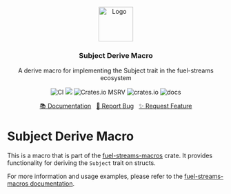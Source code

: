 <br/>
<div align="center">
<a href="https://github.com/fuellabs/data-systems">
<img src="https://global.discourse-cdn.com/business6/uploads/fuel/original/2X/5/57d5a345cc15a64b636e0d56e042857f8a0e80b1.png" alt="Logo" width="80" height="80">
</a>
<h3 align="center">Subject Derive Macro</h3>
<p align="center">
A derive macro for implementing the Subject trait in the fuel-streams ecosystem
<br/>
<p align="center">
    <a href="https://github.com/FuelLabs/data-systems/actions/workflows/ci.yaml" style="text-decoration: none;">
        <img src="https://github.com/FuelLabs/data-systems/actions/workflows/ci.yaml/badge.svg?branch=main" alt="CI">
    </a>
    <a href="https://codecov.io/gh/FuelLabs/data-systems" style="text-decoration: none;">
        <img src="https://codecov.io/gh/FuelLabs/data-systems/graph/badge.svg?token=1zna00scwj"/>
    </a>
    <a href="https://crates.io/crates/subject-derive" style="text-decoration: none;">
        <img alt="Crates.io MSRV" src="https://img.shields.io/crates/msrv/subject-derive">
    </a>
    <a href="https://crates.io/crates/subject-derive" style="text-decoration: none;">
        <img src="https://img.shields.io/crates/v/subject-derive?label=latest" alt="crates.io">
    </a>
    <a href="https://docs.rs/subject-derive/" style="text-decoration: none;">
        <img src="https://docs.rs/subject-derive/badge.svg" alt="docs">
    </a>
</p>
<a href="https://docs.rs/subject-derive/">📚 Documentation</a>
<span>&nbsp;</span>
<a href="https://github.com/fuellabs/data-systems/issues/new?labels=bug&template=bug-report---.md">🐛 Report Bug</a>
<span>&nbsp;</span>
<a href="https://github.com/fuellabs/data-systems/issues/new?labels=enhancement&template=feature-request---.md">✨ Request Feature</a>
</p>
</div>

# Subject Derive Macro

This is a macro that is part of the [fuel-streams-macros](https://github.com/fuellabs/data-systems/tree/main/crates/fuel-streams-macros) crate. It provides functionality for deriving the `Subject` trait on structs.

For more information and usage examples, please refer to the [fuel-streams-macros documentation](https://docs.rs/fuel-streams-macros/).
